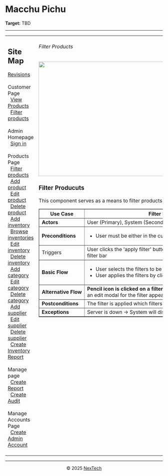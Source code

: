 # Macchu Pichu

**Target:** TBD

---

<table>
  <tr>
    <td valign="top" style="width: 35%;">
      <h2>Site Map</h2>
      <a href="../readme.md">Revisions</a><br><br>
      Customer Page<br>
            &nbsp;&nbsp;<a href="./view-products.md">View Products</a><br>
            &nbsp;&nbsp;<a href="./filter-products.md">Filter products</a><br><br>     
      Admin Homepage<br>
      &nbsp;&nbsp;<a href="./sign-in.md">Sign in</a><br><br>
      Products Page<br>
      &nbsp;&nbsp;<a href="./filter-products.md">Filter products</a><br>
      &nbsp;&nbsp;<a href="./add-product.md">Add product</a><br>
      &nbsp;&nbsp;<a href="./edit-product.md">Edit product</a><br>
      &nbsp;&nbsp;<a href="./delete-product.md">Delete product</a><br>
      &nbsp;&nbsp;<a href="./add-inventory.md">Add inventory</a><br>
      &nbsp;&nbsp;<a href="./browse-inventories.md">Browse inventories</a><br>
      &nbsp;&nbsp;<a href="./edit-inventory.md">Edit inventory</a><br>
      &nbsp;&nbsp;<a href="./delete-inventory.md">Delete inventory</a><br>
      &nbsp;&nbsp;<a href="./add-category.md">Add category</a><br>
      &nbsp;&nbsp;<a href="./edit-category.md">Edit category</a><br>
      &nbsp;&nbsp;<a href="./delete-category.md">Delete category</a><br>
      &nbsp;&nbsp;<a href="./add-supplier.md">Add supplier</a><br>
      &nbsp;&nbsp;<a href="./edit-supplier.md">Edit supplier</a><br>
      &nbsp;&nbsp;<a href="./delete-supplier.md">Delete supplier</a><br>
      &nbsp;&nbsp;<a href="./create-inventory-report.md">Create Inventory Report</a><br><br>
      Manage page<br>
      &nbsp;&nbsp;<a href="./create-report.md">Create Report</a><br>
      &nbsp;&nbsp;<a href="./create-audit.md">Create Audit</a><br><br>
      Manage Accounts Page<br>
      &nbsp;&nbsp;<a href="./create-admin-account.md">Create Admin Account</a><br><br>
    </td>
    <td valign="top" >
      <h6> Filter Products </h6>
        <img src = "./mockups/filter-products.png" width='720' height='365'/>
      <h3>Filter Producuts</h3>
      <p>This component serves as a means to filter products that are seen</p>
      <table border="1">
        <tr>
          <th>Use Case</th>
          <th>Filter Products</th>
        </tr>
        <tr>
          <td><b>Actors</b></td>
          <td>User (Primary), System (Secondary)</td>
        </tr>
        <tr>
          <td><b>Preconditions</b></td>
          <td><ul>
              <li>User must be either in the customer page or products page</li>
          </ul>
          </td>
        </tr>
        <tr>
          <td>Triggers</td>
          <td>User clicks the 'apply filter' button at the bottom of the <br> filter bar</td>
        </tr>
        <tr>
          <td><b>Basic Flow</b></td>
          <td>
            <ul>
                <li>User selects the filters to be applied</li>
                <li>User applies the filters by clicking the 'apply filter' button</li>
            </ul>
          </td>
        </tr>
        <tr>
          <td><b>Alternative Flow</b></td>
          <td>
            <strong>Pencil icon is clicked on a filter</strong>: If the user is in the products page, <br>
            an edit modal for the filter appears.
          </td>
        </tr>
        <tr>
          <td><b>Postconditions</b></td>
          <td>
            The filter is applied which filters the products that are seen
          </td>
        </tr>
        <tr>
          <td><b>Exceptions</b></td>
          <td>Server is down → System will display an error message<br>
          </td>
        </tr>
        </table>
    </td>
  </tr>
</table>

---

<div align="center">
  © 2025 <a href="#">NexTech</a>
</div>
